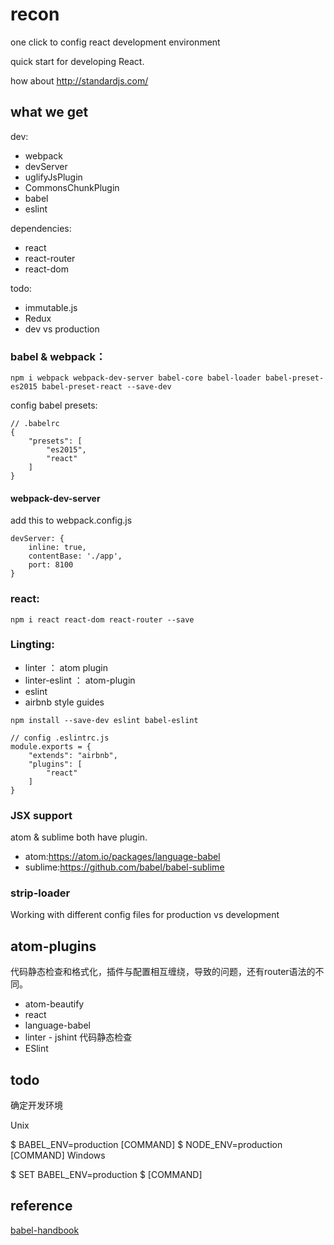 # recon

one click to config react development environment

quick start for developing React.

how about http://standardjs.com/

## what we get

dev:

- webpack
 - devServer
 - uglifyJsPlugin
 - CommonsChunkPlugin
- babel
- eslint

dependencies:

- react
- react-router
- react-dom

todo:

- immutable.js
- Redux
- dev vs production

### babel & webpack：

```
npm i webpack webpack-dev-server babel-core babel-loader babel-preset-es2015 babel-preset-react --save-dev
```

config babel presets:
```
// .babelrc
{
    "presets": [
        "es2015",
        "react"
    ]
}
```

#### webpack-dev-server

add this to webpack.config.js
```
devServer: {
    inline: true,
    contentBase: './app',
    port: 8100
}
```

### react:
```
npm i react react-dom react-router --save
```

### Lingting:

- linter ： atom plugin
- linter-eslint ： atom-plugin
- eslint
- airbnb style guides

```
npm install --save-dev eslint babel-eslint

// config .eslintrc.js
module.exports = {
    "extends": "airbnb",
    "plugins": [
        "react"
    ]
}
```

### JSX support

atom & sublime both have plugin.

- atom:https://atom.io/packages/language-babel
- sublime:https://github.com/babel/babel-sublime

### strip-loader

Working with different config files for production vs development

## atom-plugins

代码静态检查和格式化，插件与配置相互缠绕，导致的问题，还有router语法的不同。

- atom-beautify
- react
- language-babel
- linter - jshint  代码静态检查
- ESlint

## todo

确定开发环境

Unix

$ BABEL_ENV=production [COMMAND]
$ NODE_ENV=production [COMMAND]
Windows

$ SET BABEL_ENV=production
$ [COMMAND]


## reference

[babel-handbook](https://github.com/thejameskyle/babel-handbook/blob/master/translations/zh-Hans/user-handbook.md#toc-configuring-babel)

